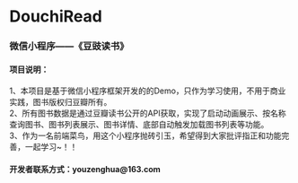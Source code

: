 # DouchiRead
<h3>微信小程序——《豆豉读书》</h3>
<h4>项目说明：</h4>
1、本项目是基于微信小程序框架开发的的Demo，只作为学习使用，不用于商业实践，图书版权归豆瓣所有。<br/>
2、所有图书数据是通过豆瓣读书公开的API获取，实现了启动动画展示、按名称查询图书、图书列表展示、图书详情、底部自动触发加载图书列表等功能。<br/>
3、作为一名前端菜鸟，用这个小程序抛砖引玉，希望得到大家批评指正和功能完善，一起学习~！！<br/>
<h4>开发者联系方式：youzenghua@163.com</h4>
